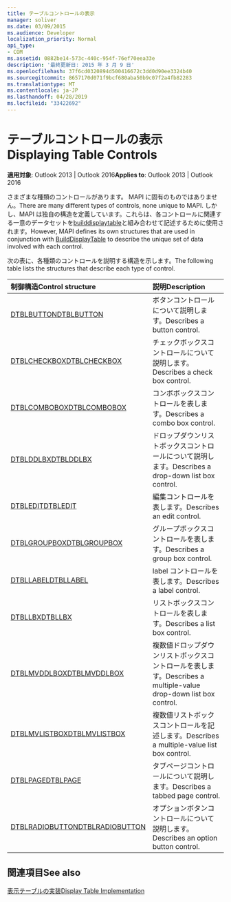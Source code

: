 ```yaml
---
title: テーブルコントロールの表示
manager: soliver
ms.date: 03/09/2015
ms.audience: Developer
localization_priority: Normal
api_type:
- COM
ms.assetid: 0882be14-573c-440c-954f-76ef70eea33e
description: '最終更新日: 2015 年 3 月 9 日'
ms.openlocfilehash: 37f6cd0320894d500416672c3dd0d90ee3324b40
ms.sourcegitcommit: 8657170d071f9bcf680aba50b9c07f2a4fb82283
ms.translationtype: MT
ms.contentlocale: ja-JP
ms.lasthandoff: 04/28/2019
ms.locfileid: "33422692"
---
```

# <a name="displaying-table-controls"></a><span data-ttu-id="c140f-103">テーブルコントロールの表示</span><span class="sxs-lookup"><span data-stu-id="c140f-103">Displaying Table Controls</span></span>

  
  
<span data-ttu-id="c140f-104">**適用対象**: Outlook 2013 | Outlook 2016</span><span class="sxs-lookup"><span data-stu-id="c140f-104">**Applies to**: Outlook 2013 | Outlook 2016</span></span> 
  
<span data-ttu-id="c140f-105">さまざまな種類のコントロールがあります。 MAPI に固有のものではありません。</span><span class="sxs-lookup"><span data-stu-id="c140f-105">There are many different types of controls, none unique to MAPI.</span></span> <span data-ttu-id="c140f-106">しかし、MAPI は独自の構造を定義しています。これらは、各コントロールに関連する一意のデータセットを[builddisplaytable](builddisplaytable.md)と組み合わせて記述するために使用されます。</span><span class="sxs-lookup"><span data-stu-id="c140f-106">However, MAPI defines its own structures that are used in conjunction with [BuildDisplayTable](builddisplaytable.md) to describe the unique set of data involved with each control.</span></span> 
  
<span data-ttu-id="c140f-107">次の表に、各種類のコントロールを説明する構造を示します。</span><span class="sxs-lookup"><span data-stu-id="c140f-107">The following table lists the structures that describe each type of control.</span></span> 
  
|<span data-ttu-id="c140f-108">**制御構造**</span><span class="sxs-lookup"><span data-stu-id="c140f-108">**Control structure**</span></span>|<span data-ttu-id="c140f-109">**説明**</span><span class="sxs-lookup"><span data-stu-id="c140f-109">**Description**</span></span>|
|:-----|:-----|
|[<span data-ttu-id="c140f-110">DTBLBUTTON</span><span class="sxs-lookup"><span data-stu-id="c140f-110">DTBLBUTTON</span></span>](dtblbutton.md) <br/> |<span data-ttu-id="c140f-111">ボタンコントロールについて説明します。</span><span class="sxs-lookup"><span data-stu-id="c140f-111">Describes a button control.</span></span>  <br/> |
|[<span data-ttu-id="c140f-112">DTBLCHECKBOX</span><span class="sxs-lookup"><span data-stu-id="c140f-112">DTBLCHECKBOX</span></span>](dtblcheckbox.md) <br/> |<span data-ttu-id="c140f-113">チェックボックスコントロールについて説明します。</span><span class="sxs-lookup"><span data-stu-id="c140f-113">Describes a check box control.</span></span>  <br/> |
|[<span data-ttu-id="c140f-114">DTBLCOMBOBOX</span><span class="sxs-lookup"><span data-stu-id="c140f-114">DTBLCOMBOBOX</span></span>](dtblcombobox.md) <br/> |<span data-ttu-id="c140f-115">コンボボックスコントロールを表します。</span><span class="sxs-lookup"><span data-stu-id="c140f-115">Describes a combo box control.</span></span>  <br/> |
|[<span data-ttu-id="c140f-116">DTBLDDLBX</span><span class="sxs-lookup"><span data-stu-id="c140f-116">DTBLDDLBX</span></span>](dtblddlbx.md) <br/> |<span data-ttu-id="c140f-117">ドロップダウンリストボックスコントロールについて説明します。</span><span class="sxs-lookup"><span data-stu-id="c140f-117">Describes a drop-down list box control.</span></span>  <br/> |
|[<span data-ttu-id="c140f-118">DTBLEDIT</span><span class="sxs-lookup"><span data-stu-id="c140f-118">DTBLEDIT</span></span>](dtbledit.md) <br/> |<span data-ttu-id="c140f-119">編集コントロールを表します。</span><span class="sxs-lookup"><span data-stu-id="c140f-119">Describes an edit control.</span></span>  <br/> |
|[<span data-ttu-id="c140f-120">DTBLGROUPBOX</span><span class="sxs-lookup"><span data-stu-id="c140f-120">DTBLGROUPBOX</span></span>](dtblgroupbox.md) <br/> |<span data-ttu-id="c140f-121">グループボックスコントロールを表します。</span><span class="sxs-lookup"><span data-stu-id="c140f-121">Describes a group box control.</span></span>  <br/> |
|[<span data-ttu-id="c140f-122">DTBLLABEL</span><span class="sxs-lookup"><span data-stu-id="c140f-122">DTBLLABEL</span></span>](dtbllabel.md) <br/> |<span data-ttu-id="c140f-123">label コントロールを表します。</span><span class="sxs-lookup"><span data-stu-id="c140f-123">Describes a label control.</span></span>  <br/> |
|[<span data-ttu-id="c140f-124">DTBLLBX</span><span class="sxs-lookup"><span data-stu-id="c140f-124">DTBLLBX</span></span>](dtbllbx.md) <br/> |<span data-ttu-id="c140f-125">リストボックスコントロールを表します。</span><span class="sxs-lookup"><span data-stu-id="c140f-125">Describes a list box control.</span></span>  <br/> |
|[<span data-ttu-id="c140f-126">DTBLMVDDLBOX</span><span class="sxs-lookup"><span data-stu-id="c140f-126">DTBLMVDDLBOX</span></span>](dtblmvddlbox.md) <br/> |<span data-ttu-id="c140f-127">複数値ドロップダウンリストボックスコントロールを表します。</span><span class="sxs-lookup"><span data-stu-id="c140f-127">Describes a multiple-value drop-down list box control.</span></span>  <br/> |
|[<span data-ttu-id="c140f-128">DTBLMVLISTBOX</span><span class="sxs-lookup"><span data-stu-id="c140f-128">DTBLMVLISTBOX</span></span>](dtblmvlistbox.md) <br/> |<span data-ttu-id="c140f-129">複数値リストボックスコントロールを記述します。</span><span class="sxs-lookup"><span data-stu-id="c140f-129">Describes a multiple-value list box control.</span></span>  <br/> |
|[<span data-ttu-id="c140f-130">DTBLPAGE</span><span class="sxs-lookup"><span data-stu-id="c140f-130">DTBLPAGE</span></span>](dtblpage.md) <br/> |<span data-ttu-id="c140f-131">タブページコントロールについて説明します。</span><span class="sxs-lookup"><span data-stu-id="c140f-131">Describes a tabbed page control.</span></span>  <br/> |
|[<span data-ttu-id="c140f-132">DTBLRADIOBUTTON</span><span class="sxs-lookup"><span data-stu-id="c140f-132">DTBLRADIOBUTTON</span></span>](dtblradiobutton.md) <br/> |<span data-ttu-id="c140f-133">オプションボタンコントロールについて説明します。</span><span class="sxs-lookup"><span data-stu-id="c140f-133">Describes an option button control.</span></span>  <br/> |
   
## <a name="see-also"></a><span data-ttu-id="c140f-134">関連項目</span><span class="sxs-lookup"><span data-stu-id="c140f-134">See also</span></span>



[<span data-ttu-id="c140f-135">表示テーブルの実装</span><span class="sxs-lookup"><span data-stu-id="c140f-135">Display Table Implementation</span></span>](display-table-implementation.md)

